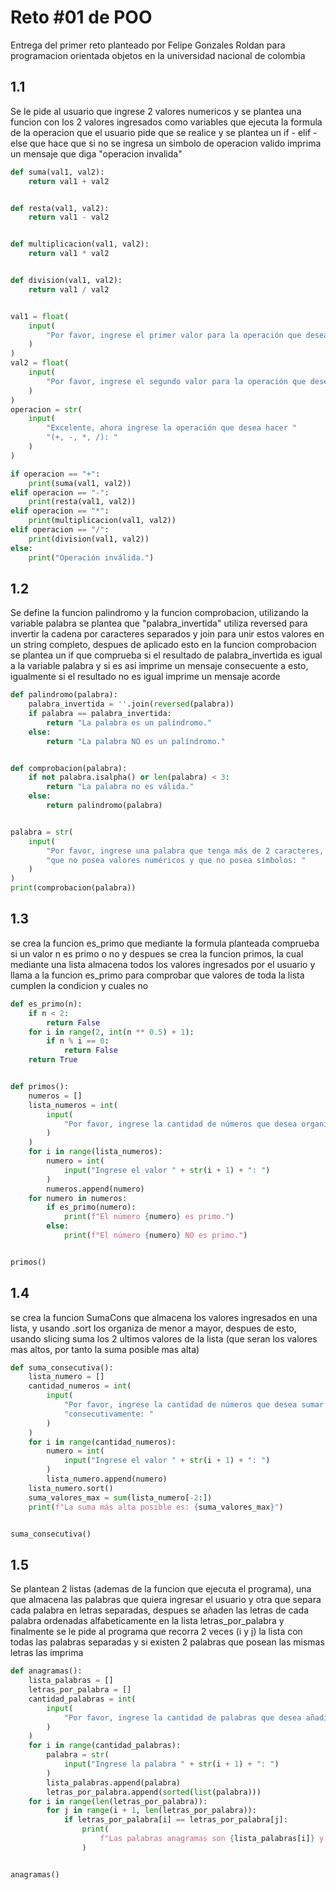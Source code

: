 # Reto #01 de POO
Entrega del primer reto planteado por Felipe Gonzales Roldan para programacion orientada objetos en la universidad nacional de colombia
## 1.1
Se le pide al usuario que ingrese 2 valores numericos y se plantea una funcion con los 2 valores ingresados como variables que ejecuta la formula de la operacion que el usuario pide que se realice y se plantea un if - elif - else que hace que si no se ingresa un simbolo de operacion valido imprima un mensaje que diga "operacion invalida"
```python
def suma(val1, val2):
    return val1 + val2


def resta(val1, val2):
    return val1 - val2


def multiplicacion(val1, val2):
    return val1 * val2


def division(val1, val2):
    return val1 / val2


val1 = float(
    input(
        "Por favor, ingrese el primer valor para la operación que desea realizar: "
    )
)
val2 = float(
    input(
        "Por favor, ingrese el segundo valor para la operación que desea realizar: "
    )
)
operacion = str(
    input(
        "Excelente, ahora ingrese la operación que desea hacer "
        "(+, -, *, /): "
    )
)

if operacion == "+":
    print(suma(val1, val2))
elif operacion == "-":
    print(resta(val1, val2))
elif operacion == "*":
    print(multiplicacion(val1, val2))
elif operacion == "/":
    print(division(val1, val2))
else:
    print("Operación inválida.")
```
## 1.2
Se define la funcion palindromo y la funcion comprobacion, utilizando la variable palabra se plantea que "palabra_invertida" utiliza reversed para invertir la cadena por caracteres separados y join para unir estos valores en un string completo, despues de aplicado esto en la funcion comprobacion se plantea un if que comprueba si el resultado de palabra_invertida es igual a la variable palabra y si es asi imprime un mensaje consecuente a esto, igualmente si el resultado no es igual imprime un mensaje acorde
```python
def palindromo(palabra):
    palabra_invertida = ''.join(reversed(palabra))
    if palabra == palabra_invertida:
        return "La palabra es un palíndromo."
    else:
        return "La palabra NO es un palíndromo."


def comprobacion(palabra):
    if not palabra.isalpha() or len(palabra) < 3:
        return "La palabra no es válida."
    else:
        return palindromo(palabra)


palabra = str(
    input(
        "Por favor, ingrese una palabra que tenga más de 2 caracteres, "
        "que no posea valores numéricos y que no posea símbolos: "
    )
)
print(comprobacion(palabra))
```
## 1.3
se crea la funcion es_primo que mediante la formula planteada comprueba si un valor n es primo o no y despues se crea la funcion primos, la cual mediante una lista almacena todos los valores ingresados por el usuario y llama a la funcion es_primo para comprobar que valores de toda la lista cumplen la condicion y cuales no
```python
def es_primo(n):
    if n < 2:
        return False
    for i in range(2, int(n ** 0.5) + 1):
        if n % i == 0:
            return False
    return True


def primos():
    numeros = []
    lista_numeros = int(
        input(
            "Por favor, ingrese la cantidad de números que desea organizar: "
        )
    )
    for i in range(lista_numeros):
        numero = int(
            input("Ingrese el valor " + str(i + 1) + ": ")
        )
        numeros.append(numero)
    for numero in numeros:
        if es_primo(numero):
            print(f"El número {numero} es primo.")
        else:
            print(f"El número {numero} NO es primo.")


primos()
```
## 1.4
se crea la funcion SumaCons que almacena los valores ingresados en una lista, y usando .sort los organiza de menor a mayor, despues de esto, usando slicing suma los 2 ultimos valores de la lista (que seran los valores mas altos, por tanto la suma posible mas alta)
```python
def suma_consecutiva():
    lista_numero = []
    cantidad_numeros = int(
        input(
            "Por favor, ingrese la cantidad de números que desea sumar "
            "consecutivamente: "
        )
    )
    for i in range(cantidad_numeros):
        numero = int(
            input("Ingrese el valor " + str(i + 1) + ": ")
        )
        lista_numero.append(numero)
    lista_numero.sort()
    suma_valores_max = sum(lista_numero[-2:])
    print(f"La suma más alta posible es: {suma_valores_max}")


suma_consecutiva()
```
## 1.5
Se plantean 2 listas (ademas de la funcion que ejecuta el programa), una que almacena las palabras que quiera ingresar el usuario y otra que separa cada palabra en letras separadas, despues se añaden las letras de cada palabra ordenadas alfabeticamente en la lista letras_por_palabra y finalmente se le pide al programa que recorra 2 veces (i y j) la lista con todas las palabras separadas y si existen 2 palabras que posean las mismas letras las imprima
```python
def anagramas():
    lista_palabras = []
    letras_por_palabra = []
    cantidad_palabras = int(
        input(
            "Por favor, ingrese la cantidad de palabras que desea añadir a la lista: "
        )
    )
    for i in range(cantidad_palabras):
        palabra = str(
            input("Ingrese la palabra " + str(i + 1) + ": ")
        )
        lista_palabras.append(palabra)
        letras_por_palabra.append(sorted(list(palabra)))
    for i in range(len(letras_por_palabra)):
        for j in range(i + 1, len(letras_por_palabra)):
            if letras_por_palabra[i] == letras_por_palabra[j]:
                print(
                    f"Las palabras anagramas son {lista_palabras[i]} y {lista_palabras[j]}"
                )


anagramas()
```
